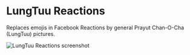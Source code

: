 # LungTuu Reactions
Replaces emojis in Facebook Reactions by general Prayut Chan-O-Cha (LungTuu) pictures.

![LungTuu Reactions screenshot](https://i.imgur.com/LvM51q2.png)
